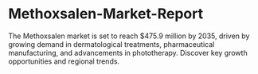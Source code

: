 # Methoxsalen-Market-Report
The Methoxsalen market is set to reach $475.9 million by 2035, driven by growing demand in dermatological treatments, pharmaceutical manufacturing, and advancements in phototherapy. Discover key growth opportunities and regional trends.
